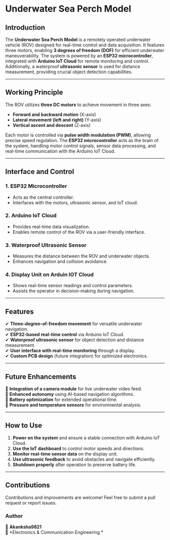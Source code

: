 # Underwater Sea Perch Model

## Introduction
The **Underwater Sea Perch Model** is a remotely operated underwater vehicle (ROV) designed for real-time control and data acquisition. It features three motors, enabling **3 degrees of freedom (DOF)** for efficient underwater maneuverability. The system is powered by an **ESP32 microcontroller**, integrated with **Arduino IoT Cloud** for remote monitoring and control. Additionally, a waterproof **ultrasonic sensor** is used for distance measurement, providing crucial object detection capabilities.

---

## Working Principle
The ROV utilizes **three DC motors** to achieve movement in three axes:
- **Forward and backward motion** (X-axis)
- **Lateral movement (left and right)** (Y-axis)
- **Vertical ascent and descent** (Z-axis)

Each motor is controlled via **pulse width modulation (PWM)**, allowing precise speed regulation. The **ESP32 microcontroller** acts as the brain of the system, handling motor control signals, sensor data processing, and real-time communication with the Arduino IoT Cloud.

---

## Interface and Control
### 1. **ESP32 Microcontroller**
- Acts as the central controller.
- Interfaces with the motors, ultrasonic sensor, and IoT cloud.

### 2. **Arduino IoT Cloud**
- Provides real-time data visualization.
- Enables remote control of the ROV via a user-friendly interface.

### 3. **Waterproof Ultrasonic Sensor**
- Measures the distance between the ROV and underwater objects.
- Enhances navigation and collision avoidance.

### 4. **Display Unit on Arduin IOT Cloud**
- Shows real-time sensor readings and control parameters.
- Assists the operator in decision-making during navigation.

---

## Features
✔ **Three-degree-of-freedom movement** for versatile underwater navigation.  
✔ **ESP32-based real-time control** via Arduino IoT Cloud.  
✔ **Waterproof ultrasonic sensor** for object detection and distance measurement.  
✔ **User interface with real-time monitoring** through a display.  
✔ **Custom PCB design** (future integration) for optimized electronics.  

---

## Future Enhancements
🔹 **Integration of a camera module** for live underwater video feed.  
🔹 **Enhanced autonomy** using AI-based navigation algorithms.  
🔹 **Battery optimization** for extended operational time.  
🔹 **Pressure and temperature sensors** for environmental analysis.  

---

## How to Use
1. **Power on the system** and ensure a stable connection with Arduino IoT Cloud.
2. **Use the IoT dashboard** to control motor speeds and directions.
3. **Monitor real-time sensor data** on the display unit.
4. **Use ultrasonic feedback** to avoid obstacles and navigate efficiently.
5. **Shutdown properly** after operation to preserve battery life.

---

## Contributions
Contributions and improvements are welcome! Feel free to submit a pull request or report issues.

### Author
👤 **Akanksha9821**  
📌 *Electronics & Communication Engineering *

